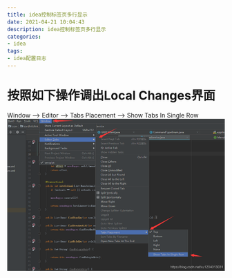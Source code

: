 ```yaml
---
title: idea控制标签页多行显示
date: 2021-04-21 10:04:43
description: idea控制标签页多行显示
categories:
- idea
tags:
- idea配置日志
---
```

#   按照如下操作调出Local Changes界面
Window --> Editor --> Tabs Placement --> Show Tabs In Single Row
![](../images/2021/04/20210421100542.png)
